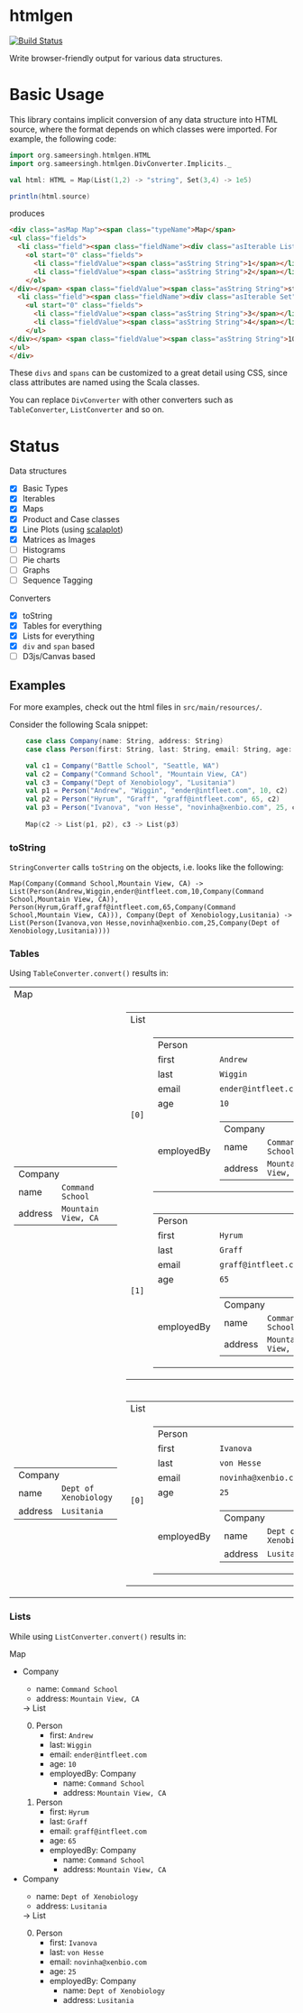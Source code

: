 htmlgen
=======
[![Build Status](https://travis-ci.org/sameersingh/htmlgen.svg)](https://travis-ci.org/sameersingh/htmlgen)

Write browser-friendly output for various data structures.

# Basic Usage

This library contains implicit conversion of any data structure into HTML source, where the format depends on which classes were imported. For example, the following code:

```scala
import org.sameersingh.htmlgen.HTML
import org.sameersingh.htmlgen.DivConverter.Implicits._

val html: HTML = Map(List(1,2) -> "string", Set(3,4) -> 1e5)

println(html.source)
```
produces
```html
<div class="asMap Map"><span class="typeName">Map</span>
<ul class="fields">
  <li class="field"><span class="fieldName"><div class="asIterable List"><span class="typeName">List</span>
    <ol start="0" class="fields">
      <li class="fieldValue"><span class="asString String">1</span></li>
      <li class="fieldValue"><span class="asString String">2</span></li>
    </ol>
</div></span> <span class="fieldValue"><span class="asString String">string</span></span></li>
  <li class="field"><span class="fieldName"><div class="asIterable Set"><span class="typeName">Set</span>
    <ul start="0" class="fields">
      <li class="fieldValue"><span class="asString String">3</span></li>
      <li class="fieldValue"><span class="asString String">4</span></li>
    </ul>
</div></span> <span class="fieldValue"><span class="asString String">100000.0</span></span></li>
</ul>
</div>
```

These `divs` and `spans` can be customized to a great detail using CSS, since class attributes are named using the Scala classes.

You can replace `DivConverter` with other converters such as `TableConverter`, `ListConverter` and so on.


# Status

Data structures
- [x] Basic Types
- [x] Iterables
- [x] Maps
- [x] Product and Case classes
- [x] Line Plots (using [scalaplot](http://sameersingh.org/scalaplot/))
- [x] Matrices as Images
- [ ] Histograms
- [ ] Pie charts
- [ ] Graphs
- [ ] Sequence Tagging

Converters
  * [x] toString
  * [x] Tables for everything
  * [x] Lists for everything
  * [x] `div` and `span` based
  * [ ] D3js/Canvas based

## Examples

For more examples, check out the html files in `src/main/resources/`.

Consider the following Scala snippet:

```scala
    case class Company(name: String, address: String)
    case class Person(first: String, last: String, email: String, age: Int, employedBy: Company)

    val c1 = Company("Battle School", "Seattle, WA")
    val c2 = Company("Command School", "Mountain View, CA")
    val c3 = Company("Dept of Xenobiology", "Lusitania")
    val p1 = Person("Andrew", "Wiggin", "ender@intfleet.com", 10, c2)
    val p2 = Person("Hyrum", "Graff", "graff@intfleet.com", 65, c2)
    val p3 = Person("Ivanova", "von Hesse", "novinha@xenbio.com", 25, c3)
    
    Map(c2 -> List(p1, p2), c3 -> List(p3)
```

### toString

`StringConverter` calls `toString` on the objects, i.e. looks like the following:

```
Map(Company(Command School,Mountain View, CA) -> List(Person(Andrew,Wiggin,ender@intfleet.com,10,Company(Command School,Mountain View, CA)), Person(Hyrum,Graff,graff@intfleet.com,65,Company(Command School,Mountain View, CA))), Company(Dept of Xenobiology,Lusitania) -> List(Person(Ivanova,von Hesse,novinha@xenbio.com,25,Company(Dept of Xenobiology,Lusitania))))
```

### Tables

Using `TableConverter.convert()` results in:

<table>
<tbody><tr><td colspan="2" class="property">Map</td></tr>
  <tr><td class="property">    <table>
<tbody><tr><td colspan="2" class="property">Company</td></tr>
      <tr><td class="property">name</td><td>        <code>Command School</code>
      </td></tr>
      <tr><td class="property">address</td><td>        <code>Mountain View, CA</code>
      </td></tr>
    </tbody></table>
</td><td>    <table>
<tbody><tr><td colspan="2" class="property">List</td></tr>
      <tr><td class="property">        <code>[0]</code>
</td><td>        <table>
<tbody><tr><td colspan="2" class="property">Person</td></tr>
          <tr><td class="property">first</td><td>            <code>Andrew</code>
          </td></tr>
          <tr><td class="property">last</td><td>            <code>Wiggin</code>
          </td></tr>
          <tr><td class="property">email</td><td>            <code>ender@intfleet.com</code>
          </td></tr>
          <tr><td class="property">age</td><td>            <code>10</code>
          </td></tr>
          <tr><td class="property">employedBy</td><td>            <table>
<tbody><tr><td colspan="2" class="property">Company</td></tr>
              <tr><td class="property">name</td><td>                <code>Command School</code>
              </td></tr>
              <tr><td class="property">address</td><td>                <code>Mountain View, CA</code>
              </td></tr>
            </tbody></table>
          </td></tr>
        </tbody></table>
</td></tr>
      <tr><td class="property">        <code>[1]</code>
</td><td>        <table>
<tbody><tr><td colspan="2" class="property">Person</td></tr>
          <tr><td class="property">first</td><td>            <code>Hyrum</code>
          </td></tr>
          <tr><td class="property">last</td><td>            <code>Graff</code>
          </td></tr>
          <tr><td class="property">email</td><td>            <code>graff@intfleet.com</code>
          </td></tr>
          <tr><td class="property">age</td><td>            <code>65</code>
          </td></tr>
          <tr><td class="property">employedBy</td><td>            <table>
<tbody><tr><td colspan="2" class="property">Company</td></tr>
              <tr><td class="property">name</td><td>                <code>Command School</code>
              </td></tr>
              <tr><td class="property">address</td><td>                <code>Mountain View, CA</code>
              </td></tr>
            </tbody></table>
          </td></tr>
        </tbody></table>
</td></tr>
    </tbody></table>
</td></tr>
  <tr><td class="property">    <table>
<tbody><tr><td colspan="2" class="property">Company</td></tr>
      <tr><td class="property">name</td><td>        <code>Dept of Xenobiology</code>
      </td></tr>
      <tr><td class="property">address</td><td>        <code>Lusitania</code>
      </td></tr>
    </tbody></table>
</td><td>    <table>
<tbody><tr><td colspan="2" class="property">List</td></tr>
      <tr><td class="property">        <code>[0]</code>
</td><td>        <table>
<tbody><tr><td colspan="2" class="property">Person</td></tr>
          <tr><td class="property">first</td><td>            <code>Ivanova</code>
          </td></tr>
          <tr><td class="property">last</td><td>            <code>von Hesse</code>
          </td></tr>
          <tr><td class="property">email</td><td>            <code>novinha@xenbio.com</code>
          </td></tr>
          <tr><td class="property">age</td><td>            <code>25</code>
          </td></tr>
          <tr><td class="property">employedBy</td><td>            <table>
<tbody><tr><td colspan="2" class="property">Company</td></tr>
              <tr><td class="property">name</td><td>                <code>Dept of Xenobiology</code>
              </td></tr>
              <tr><td class="property">address</td><td>                <code>Lusitania</code>
              </td></tr>
            </tbody></table>
          </td></tr>
        </tbody></table>
</td></tr>
    </tbody></table>
</td></tr>
</tbody></table>

### Lists

While using `ListConverter.convert()` results in:

<div><span class="property">Map</span><ul>
  <li><span class="property"><span class="property">Company</span>    <ul>
      <li><span class="property">name</span>:         <code>Command School</code>
</li>
      <li><span class="property">address</span>:         <code>Mountain View, CA</code>
</li>
    </ul>
</span> → <span><span class="property">List</span>    <ol start="0">
      <li><span class="property">Person</span>        <ul>
          <li><span class="property">first</span>:             <code>Andrew</code>
</li>
          <li><span class="property">last</span>:             <code>Wiggin</code>
</li>
          <li><span class="property">email</span>:             <code>ender@intfleet.com</code>
</li>
          <li><span class="property">age</span>:             <code>10</code>
</li>
          <li><span class="property">employedBy</span>: <span class="property">Company</span>            <ul>
              <li><span class="property">name</span>:                 <code>Command School</code>
</li>
              <li><span class="property">address</span>:                 <code>Mountain View, CA</code>
</li>
            </ul>
</li>
        </ul>
</li>      <li><span class="property">Person</span>        <ul>
          <li><span class="property">first</span>:             <code>Hyrum</code>
</li>
          <li><span class="property">last</span>:             <code>Graff</code>
</li>
          <li><span class="property">email</span>:             <code>graff@intfleet.com</code>
</li>
          <li><span class="property">age</span>:             <code>65</code>
</li>
          <li><span class="property">employedBy</span>: <span class="property">Company</span>            <ul>
              <li><span class="property">name</span>:                 <code>Command School</code>
</li>
              <li><span class="property">address</span>:                 <code>Mountain View, CA</code>
</li>
            </ul>
</li>
        </ul>
</li>    </ol>
</span></li>
  <li><span class="property"><span class="property">Company</span>    <ul>
      <li><span class="property">name</span>:         <code>Dept of Xenobiology</code>
</li>
      <li><span class="property">address</span>:         <code>Lusitania</code>
</li>
    </ul>
</span> → <span><span class="property">List</span>    <ol start="0">
      <li><span class="property">Person</span>        <ul>
          <li><span class="property">first</span>:             <code>Ivanova</code>
</li>
          <li><span class="property">last</span>:             <code>von Hesse</code>
</li>
          <li><span class="property">email</span>:             <code>novinha@xenbio.com</code>
</li>
          <li><span class="property">age</span>:             <code>25</code>
</li>
          <li><span class="property">employedBy</span>: <span class="property">Company</span>            <ul>
              <li><span class="property">name</span>:                 <code>Dept of Xenobiology</code>
</li>
              <li><span class="property">address</span>:                 <code>Lusitania</code>
</li>
            </ul>
</li>
        </ul>
</li>    </ol>
</span></li>
</ul>
</div>
